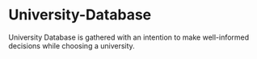 # University-Database
University Database is gathered with an intention to make well-informed decisions while choosing a university. 
